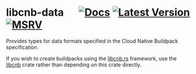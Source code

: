 # libcnb-data &emsp; [![Docs]][docs.rs] [![Latest Version]][crates.io] [![MSRV]][install-rust]

Provides types for data formats specified in the Cloud Native Buildpack specification.

If you wish to create buildpacks using the [libcnb.rs](https://github.com/heroku/libcnb.rs)
framework, use the [libcnb](https://crates.io/crates/libcnb) crate rather than depending
on this crate directly.

[Docs]: https://img.shields.io/docsrs/libcnb-data
[docs.rs]: https://docs.rs/libcnb-data/latest/libcnb_data/
[Latest Version]: https://img.shields.io/crates/v/libcnb-data.svg
[crates.io]: https://crates.io/crates/libcnb-data
[MSRV]: https://img.shields.io/badge/MSRV-rustc_1.60+-lightgray.svg
[install-rust]: https://www.rust-lang.org/tools/install
